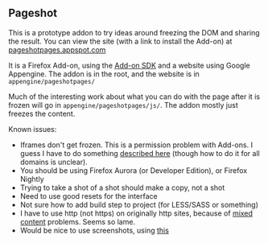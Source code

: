 ## Pageshot

This is a prototype addon to try ideas around freezing the DOM and sharing the result.  You can view the site (with a link to install the Add-on) at [pageshotpages.appspot.com](https://pageshotpages.appspot.com)

It is a Firefox Add-on, using the [Add-on SDK](https://developer.mozilla.org/en-US/Add-ons/SDK) and a website using Google Appengine.  The addon is in the root, and the website is in `appengine/pageshotpages/`

Much of the interesting work about what you can do with the page after it is frozen will go in `appengine/pageshotpages/js/`.  The addon mostly just freezes the content.

Known issues:

- Iframes don't get frozen.  This is a permission problem with Add-ons.  I guess I have to do something [described here](https://developer.mozilla.org/en-US/Add-ons/SDK/Guides/Content_Scripts/Cross_Domain_Content_Scripts) (though how to do it for all domains is unclear).
- You should be using Firefox Aurora (or Developer Edition), or Firefox Nightly
- Trying to take a shot of a shot should make a copy, not a shot
- Need to use good resets for the interface
- Not sure how to add build step to project (for LESS/SASS or something)
- I have to use http (not https) on originally http sites, because of [mixed content](https://developer.mozilla.org/en-US/docs/Security/MixedContent) problems.  Seems so lame.
- Would be nice to use screenshots, using [this](http://stackoverflow.com/questions/25332458/firefox-addon-api-for-taking-screenshot)